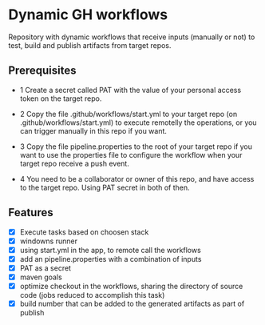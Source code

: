 # Dynamic GH workflows

Repository with dynamic workflows that receive inputs (manually or not) to test, build and publish artifacts from target repos.

## Prerequisites

- 1 Create a secret called PAT with the value of your personal access token on the target repo.

- 2 Copy the file .github/workflows/start.yml to your target repo (on .github/workflows/start.yml) to execute remotelly the operations, or you can trigger manually in this repo if you want.

- 3 Copy the file pipeline.properties to the root of your target repo if you want to use the properties file to configure the workflow when your target repo receive a push event.

- 4 You need to be a collaborator or owner of this repo, and have access to the target repo. Using PAT secret in both of then.

## Features

- [x] Execute tasks based on choosen stack
- [x] windowns runner
- [x] using start.yml in the app, to remote call the workflows
- [x] add an pipeline.properties with a combination of inputs
- [x] PAT as a secret
- [x] maven goals
- [x] optimize checkout in the workflows, sharing the directory of source code (jobs reduced to accomplish this task)
- [x] build number that can be added to the generated artifacts as part of publish

